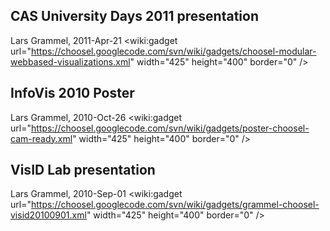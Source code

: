 ## CAS University Days 2011 presentation ##
Lars Grammel, 2011-Apr-21
&lt;wiki:gadget url="https://choosel.googlecode.com/svn/wiki/gadgets/choosel-modular-webbased-visualizations.xml" width="425"  height="400" border="0" /&gt;
## InfoVis 2010 Poster ##
Lars Grammel, 2010-Oct-26
&lt;wiki:gadget url="https://choosel.googlecode.com/svn/wiki/gadgets/poster-choosel-cam-ready.xml" width="425"  height="400" border="0" /&gt;
## VisID Lab presentation ##
Lars Grammel, 2010-Sep-01
&lt;wiki:gadget url="https://choosel.googlecode.com/svn/wiki/gadgets/grammel-choosel-visid20100901.xml" width="425"  height="400" border="0" /&gt;